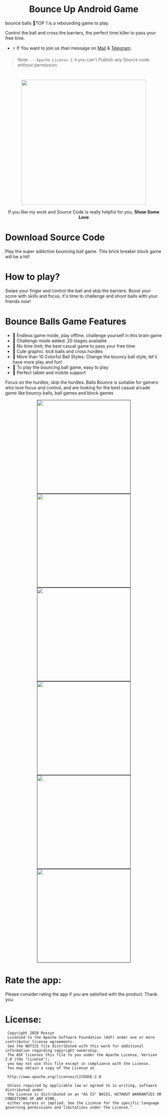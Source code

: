 <p align="center">
  <h1 align="center">Bounce Up Android Game</h1>
  
bounce balls
📣TOP 1 is a rebounding game to play.

Control the ball and cross the barriers, the perfect time killer to pass your free time.

- ⚡  If You want to join us than message on <a href="banrossyn@gmail.com">Mail</a>
&
<a href="https://t.me/banrossyn">Telegram</a>. 

> Note: `-- Apache License 2.0` you can't Publish any Source code without permission.
# 
<p align="center">
    <a href="https://www.paypal.com/paypalme/banrossyn">
      <img src="https://user-images.githubusercontent.com/97843190/184054819-e2e80e69-df46-4d38-8769-5d591673d412.png" width="400"/>
    </a>
  </p>
<p align="center">If you like my work and Source Code is really helpful for you, <strong>Show Some Love</strong></p>

# Download Source Code
Play the super addictive bouncing ball game. This brick breaker block game will be a hit!

# How to play?
Swipe your finger and control the ball and skip the barriers. Boost your score with skills and focus, it's time to challenge and shoot balls with your friends now!

# Bounce Balls Game Features

- 🔹 Endless game mode, play offline, challenge yourself in this brain game
- 🎈 Challenge mode added: 20 stages available
- 🔹 No time limit, the best casual game to pass your free time
- 🎈 Cute graphic: kick balls and cross hurdles
- 🔹 More than 10 Colorful Ball Styles: Change the bouncy ball style, let's have more play and fun!
- 🎈 To play the bouncing ball game, easy to play
- 🎈 Perfect tablet and mobile support

Focus on the hurdles, skip the hurdles. Balls Bounce is suitable for gamers who love focus and control, and are looking for the best casual arcade game like bouncy balls, ball games and block games

<p align="center">
    <a href="">
      <img src="https://user-images.githubusercontent.com/97843190/188789276-771047b6-1aa6-4666-a36a-0fd533551139.png" width="300"/>
    </a>
    <a href="">
      <img src="https://user-images.githubusercontent.com/97843190/188789238-e305fe3a-73ae-42ab-8b0c-bbfec0a1cbcf.png" width="300"/>
    </a>
    <a href="">
      <img src="https://user-images.githubusercontent.com/97843190/188789250-a9b5f9c8-b215-4207-9f5e-9fc99630c078.png" width="300"/>
    </a>
       <a href="">
      <img src="https://user-images.githubusercontent.com/97843190/188789256-ed97e27f-f688-4a68-859e-fada05119d36.png" width="300"/>
    </a>
        <a href="">
      <img src="https://user-images.githubusercontent.com/97843190/188789263-81f341ce-3164-48e1-ba81-88907f462783.png" width="300"/>
    </a>
        <a href="">
      <img src="https://user-images.githubusercontent.com/97843190/188789268-f351a2cf-322b-49e7-b09b-3dd05d34af47.png" width="300"/>
    </a>
  </p>
  
# Rate the app:
Please consider rating the app if you are satisfied with the product. Thank you.
       
# License: 
 ```
  Copyright 2020 Rossyn
  Licensed to the Apache Software Foundation (ASF) under one or more contributor license agreements. 
  See the NOTICE file distributed with this work for additional information regarding copyright ownership. 
  The ASF licenses this file to you under the Apache License, Version 2.0 (the "License"); 
  you may not use this file except in compliance with the License. 
  You may obtain a copy of the License at 
  
  http://www.apache.org/licenses/LICENSE-2.0 
  
  Unless required by applicable law or agreed to in writing, software distributed under 
  the License is distributed on an "AS IS" BASIS, WITHOUT WARRANTIES OR CONDITIONS OF ANY KIND,
  either express or implied. See the License for the specific language governing permissions and limitations under the License."
  
